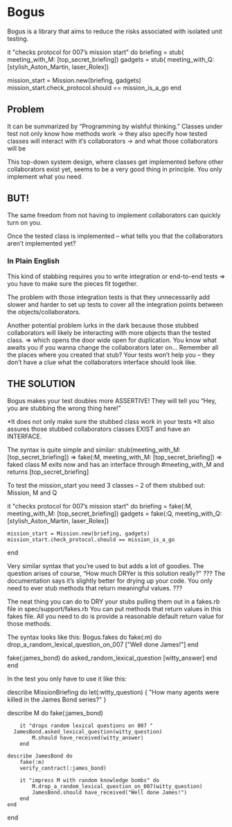 # Bogus

Bogus is a library that aims to reduce the risks associated with isolated unit testing.

it "checks protocol for 007’s mission start" do
  briefing = stub( meeting_with_M: [top_secret_briefing]) 
  gadgets  = stub( meeting_with_Q: [stylish_Aston_Martin, laser_Rolex])

  mission_start = Mission.new(briefing, gadgets)
  mission_start.check_protocol.should == mission_is_a_go
end

## Problem
It can be summarized by “Programming by wishful thinking.”
Classes under test not only know how methods work
-> they also specify how tested classes will interact with it’s collaborators
-> and what those collaborators will be

This top-down system design, where classes get implemented before other collaborators exist yet, seems to be a very good thing in principle. You only implement what you need.

## BUT!
The same freedom from not having to implement collaborators can quickly turn on you.

Once the tested class is implemented – what tells you that the collaborators aren’t implemented yet?
### In Plain English
This kind of stabbing requires you to write integration or end-to-end tests => you have to make sure the pieces fit together.

The problem with those integration tests is that they unnecessarily add slower and harder to set up tests to cover all the integration points between the objects/collaborators.

Another potential problem lurks in the dark because those stubbed collaborators will likely be interacting with more objects than the tested class. => which opens the door wide open for duplication. You know what awaits you if you wanna change the collaborators later on... Remember all the places where you created that stub? Your tests won’t help you – they don’t have a clue what the collaborators interface should look like.

## THE SOLUTION
Bogus makes your test doubles more ASSERTIVE!
They will tell you “Hey, you are stubbing the wrong thing here!”

*It does not only make sure the stubbed class work in your tests
*It also assures those stubbed collaborators classes EXIST and have an INTERFACE.

The syntax is quite simple and similar:
stub(meeting_with_M: [top_secret_briefing])
=>
fake(:M, meeting_with_M: [top_secret_briefing])
=> faked class M exits now and has an interface through #meeting_with_M and returns [top_secret_briefing]

To test the mission_start you need 3 classes – 2 of them stubbed out:
Mission, M and Q

it "checks protocol for 007’s mission start" do
  briefing = fake(:M, meeting_with_M: [top_secret_briefing])
	gadgets  = fake(:Q, meeting_with_Q: [stylish_Aston_Martin, laser_Rolex])

	mission_start = Mission.new(briefing, gadgets)
	mission_start.check_protocol.should == mission_is_a_go
end

Very similar syntax that you’re used to but adds a lot of goodies.
The question arises of course, “How much DRYer is this solution really?”
???
The documentation says it’s slightly better for drying up your code. You only  need to ever stub methods that return meaningful values.
???

The neat thing you can do to DRY your stubs pulling them out in a fakes.rb file in spec/support/fakes.rb
You can put methods that return values in this fakes file. All you need to do is provide a reasonable default return value for those methods.

The syntax looks like this:
Bogus.fakes do
  fake(:m) do
    drop_a_random_lexical_question_on_007 ["Well done James!"]
	end

  fake(:james_bond) do
	  asked_random_lexical_question [witty_answer]
	end
end

In the test you only have to use it like this:

describe MissionBriefing do
  let(:witty_question) { "How many agents were killed in the James Bond series?" }

  describe M do
		fake(:james_bond)

		it "drops random lexical questions on 007 "
      JamesBond.asked_lexical_question(witty_question)			
			M.should have_received(witty_answer)
		end

	describe JamesBond do
		fake(:m)
		verify_contract(:james_bond)

		it "impress M with random knowledge bombs" do
			M.drop_a_random_lexical_question_on_007(witty_question)
			JamesBond.should have_received("Well done James!")
		end
	end
end








